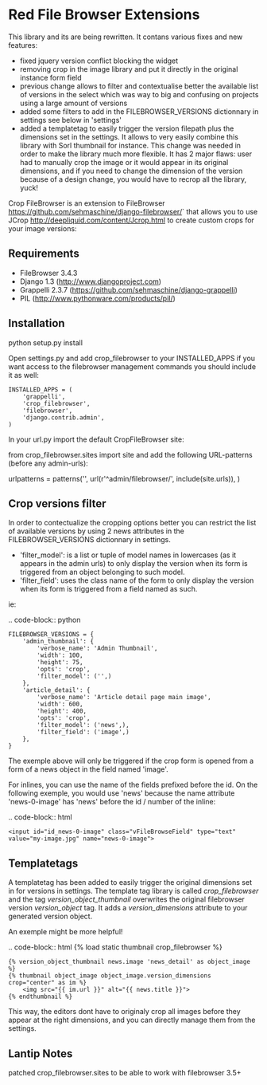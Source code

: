 Red File Browser Extensions
==================

This library and its are being rewritten. It contans various fixes and new features:

* fixed jquery version conflict blocking the widget
* removing crop in the image library and put it directly in the original instance form field
* previous change allows to filter and contextualise better the available list of versions in the select which was way to big and confusing on projects using a large amount of versions
* added some filters to add in the FILEBROWSER_VERSIONS dictionnary in settings see below in 'settings'
* added a templatetag to easily trigger the version filepath plus the dimensions set in the settings. It allows to very easily combine this library with Sorl thumbnail for instance. This change was needed in order to make the library much more flexible. It has 2 major flaws: user had to manually crop the image or it would appear in its original dimensions, and if you need to change the dimension of the version because of a design change, you would have to recrop all the library, yuck!

Crop FileBrowser is an extension to FileBrowser <https://github.com/sehmaschine/django-filebrowser/>` that allows you to use JCrop <http://deepliquid.com/content/Jcrop.html> to create custom crops for your image versions:

Requirements
------------

* FileBrowser 3.4.3
* Django 1.3 (http://www.djangoproject.com)
* Grappelli 2.3.7 (https://github.com/sehmaschine/django-grappelli)
* PIL (http://www.pythonware.com/products/pil/)

Installation
------------

python setup.py install

Open settings.py and add crop_filebrowser to your INSTALLED_APPS if you want access to the filebrowser management commands you should include it as well:

    INSTALLED_APPS = (
        'grappelli',
        'crop_filebrowser',
        'filebrowser',
        'django.contrib.admin',
    )

In your url.py import the default CropFileBrowser site:

from crop_filebrowser.sites import site
and add the following URL-patterns (before any admin-urls):

urlpatterns = patterns('',
   url(r'^admin/filebrowser/', include(site.urls)),
)

Crop versions filter
--------------------

In order to contectualize the cropping options better you can restrict the list of available versions by using 2 news attributes in the FILEBROWSER_VERSIONS dictionnary in settings.

* 'filter_model': is a list or tuple of model names in lowercases (as it appears in the admin urls) to only display the version when its form is triggered from an object belonging to such model.
* 'filter_field': uses the class name of the form to only display the version when its form is triggered from a field named as such.

ie:

.. code-block::  python

    FILEBROWSER_VERSIONS = {
        'admin_thumbnail': {
            'verbose_name': 'Admin Thumbnail',
            'width': 100,
            'height': 75,
            'opts': 'crop',
            'filter_model': ('',)
        },
        'article_detail': {
            'verbose_name': 'Article detail page main image',
            'width': 600,
            'height': 400,
            'opts': 'crop',
            'filter_model': ('news',),
            'filter_field': ('image',)
        },
    }

The exemple above will only be triggered if the crop form is opened from a form of a news object in the field named 'image'. 

For inlines, you can use the name of the fields prefixed before the id. On the following exemple, you would use 'news' because the name attribute 'news-0-image' has 'news' before the id / number of the inline: 

.. code-block::  html

    <input id="id_news-0-image" class="vFileBrowseField" type="text" value="my-image.jpg" name="news-0-image">

Templatetags
------------

A templatetag has been added to easily trigger the original dimensions set in for versions in settings. The template tag library is called *crop_filebrowser* and the tag *version_object_thumbnail* overwrites the original filebrowser version *version_object* tag. It adds a *version_dimensions* attribute to your generated version object.

An exemple might be more helpful!

.. code-block::  html
    {% load static thumbnail crop_filebrowser %}

    {% version_object_thumbnail news.image 'news_detail' as object_image %}  
    {% thumbnail object_image object_image.version_dimensions crop="center" as im %}
        <img src="{{ im.url }}" alt="{{ news.title }}">
    {% endthumbnail %}

This way, the editors dont have to originaly crop all images before they appear at the right dimensions, and you can directly manage them from the settings.

Lantip Notes
------------
patched crop_filebrowser.sites to be able to work with filebrowser 3.5+
